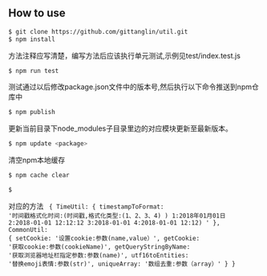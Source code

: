 ## How to use
```bash
$ git clone https://github.com/gittanglin/util.git
$ npm install
```
方法注释应写清楚，编写方法后应该执行单元测试,示例见test/index.test.js 
```bash
$ npm run test
```
测试通过以后修改package.json文件中的版本号,然后执行以下命令推送到npm仓库中
```bash
$ npm publish
```
更新当前目录下node_modules子目录里边的对应模块更新至最新版本。
```bash
$ npm update <package>
```
清空npm本地缓存
```bash
$ npm cache clear
```

```bash
$ 
```

对应的方法
<code>
{
	TimeUtil: {
		timestampToFormat: '时间戳格式化时间:(时间戳,格式化类型:(1、2、3、4) ) 1:2018年01月01日 2:2018-01-01 12:12:12   3:2018-01-01   4:2018-01-01 12:12) '
	},
	CommonUtil: {
		setCookie: '设置cookie:参数(name,value）',
		getCookie: '获取cookie:参数(cookieName)',
		getQueryStringByName: '获取浏览器地址栏指定参数:参数(name)',
		utf16toEntities: '替换emoji表情:参数(str)',
		uniqueArray: '数组去重:参数（array）'
	}
}
</code>